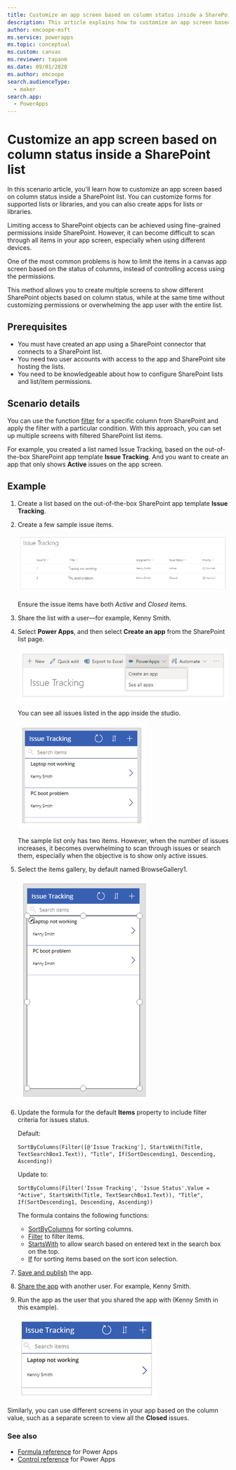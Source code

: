 ```yaml
---
title: Customize an app screen based on column status inside a SharePoint list | Microsoft Docs
description: This article explains how to customize an app screen based on column status inside a SharePoint list.
author: emcoope-msft
ms.service: powerapps
ms.topic: conceptual
ms.custom: canvas
ms.reviewer: tapanm
ms.date: 09/01/2020
ms.author: emcoope
search.audienceType: 
  - maker
search.app: 
  - PowerApps
---
```

# Customize an app screen based on column status inside a SharePoint list

In this scenario article, you'll learn how to customize an app screen based on column status inside a SharePoint list. You can customize forms for supported lists or libraries, and you can also create apps for lists or libraries.

Limiting access to SharePoint objects can be achieved using fine-grained permissions inside SharePoint. However, it can become difficult to scan through all items in your app screen, especially when using different devices. 

One of the most common problems is how to limit the items in a canvas app screen based on the status of columns, instead of controlling access using the permissions.

This method allows you to create multiple screens to show different SharePoint objects based on column status, while at the same time without customizing permissions or overwhelming the app user with the entire list.

## Prerequisites

- You must have created an app using a SharePoint connector that connects to a SharePoint list.
- You need two user accounts with access to the app and SharePoint site hosting the lists.
- You need to be knowledgeable about how to configure SharePoint lists and list/item permissions.

## Scenario details

You can use the function [filter](../functions/function-filter-lookup.md) for a specific column from SharePoint and apply the filter with a particular condition. With this approach, you can set up multiple screens with filtered SharePoint list items.

For example, you created a list named Issue Tracking, based on the out-of-the-box SharePoint app template **Issue Tracking**. And you want to create an app that only shows **Active** issues on the app screen. 

## Example

1. Create a list based on the out-of-the-box SharePoint app template **Issue Tracking**.

1. Create a few sample issue items.

    ![Issue tracking sample items](./media/scenarios-customize-view-based-on-column-status/issue-tracking-list-items.png "Issue tracking sample items")

    Ensure the issue items have both *Active* and *Closed* items.

1. Share the list with a user—for example, Kenny Smith.

1. Select **Power Apps**, and then select **Create an app** from the SharePoint list page.

    ![Create an app](./media/scenarios-customize-view-based-on-column-status/create-app.png "Create an app")

    You can see all issues listed in the app inside the studio.

    ![List of issues](./media/scenarios-customize-view-based-on-column-status/app-list-of-issues.png "List of issues")

    The sample list only has two items. However, when the number of issues increases, it becomes overwhelming to scan through issues or search them, especially when the objective is to show only active issues.

1. Select the items gallery, by default named BrowseGallery1.

    ![Items gallery](./media/scenarios-customize-view-based-on-column-status/select-browse-gallery.png "Items gallery")

1. Update the formula for the default **Items** property to include filter criteria for issues status.

    Default:

    ```powerapps-dot
    SortByColumns(Filter([@'Issue Tracking'], StartsWith(Title, TextSearchBox1.Text)), "Title", If(SortDescending1, Descending, Ascending))
    ```

    Update to:

    ```powerapps-dot
    SortByColumns(Filter('Issue Tracking', 'Issue Status'.Value = "Active", StartsWith(Title, TextSearchBox1.Text)), "Title", If(SortDescending1, Descending, Ascending))
    ```

    The formula contains the following functions:

    - [SortByColumns](../functions/function-sort.md) for sorting columns.
    - [Filter](../functions/function-filter-lookup.md) to filter items.
    - [StartsWith](../functions/function-startswith.md) to allow search based on entered text in the search box on the top.
    - [If](../functions/function-if.md) for sorting items based on the sort icon selection.

1. [Save and publish](../save-publish-app.md) the app.

1. [Share the app](../share-app.md) with another user. For example, Kenny Smith.

1. Run the app as the user that you shared the app with (Kenny Smith in this example).

    ![App, as run by the user](./media/scenarios-customize-view-based-on-column-status/user-runs-app.png "App, as run by the user")

Similarly, you can use different screens in your app based on the column value, such as a separate screen to view all the **Closed** issues.

### See also

- [Formula reference](../formula-reference.md) for Power Apps
- [Control reference](../reference-properties.md) for Power Apps

